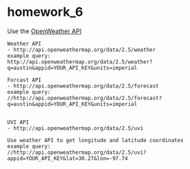 # homework_6
Use the [OpenWeather API](https://openweathermap.org/api)

    Weather API
    - http://api.openweathermap.org/data/2.5/weather
    example query:
    http://api.openweathermap.org/data/2.5/weather?q=austin&appid=YOUR_API_KEY&units=imperial

    Forcast API
    - http://api.openweathermap.org/data/2.5/forecast
    example query:
    //http://api.openweathermap.org/data/2.5/forecast?q=austin&appid=YOUR_API_KEY&units=imperial


    UVI API
    - http://api.openweathermap.org/data/2.5/uvi

    Use weather API to get longitude and latitude coordinates
    example query:
    //http://api.openweathermap.org/data/2.5/uvi?appid=YOUR_API_KEY&lat=30.27&lon=-97.74
